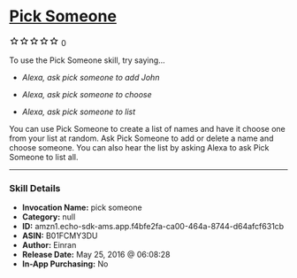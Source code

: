 # [Pick Someone](http://alexa.amazon.com/#skills/amzn1.echo-sdk-ams.app.f4bfe2fa-ca00-464a-8744-d64afcf631cb)
![0 stars](../../images/ic_star_border_black_18dp_1x.png)![0 stars](../../images/ic_star_border_black_18dp_1x.png)![0 stars](../../images/ic_star_border_black_18dp_1x.png)![0 stars](../../images/ic_star_border_black_18dp_1x.png)![0 stars](../../images/ic_star_border_black_18dp_1x.png) 0

To use the Pick Someone skill, try saying...

* *Alexa, ask pick someone to add John*

* *Alexa, ask pick someone to choose*

* *Alexa, ask pick someone to list*

You can use Pick Someone to create a list of names and have it choose one from your list at random.  Ask Pick Someone to add or delete a name and choose someone. You can also hear the list by asking Alexa to ask Pick Someone to list all.

***

### Skill Details

* **Invocation Name:** pick someone
* **Category:** null
* **ID:** amzn1.echo-sdk-ams.app.f4bfe2fa-ca00-464a-8744-d64afcf631cb
* **ASIN:** B01FCMY3DU
* **Author:** Einran 
* **Release Date:** May 25, 2016 @ 06:08:28
* **In-App Purchasing:** No
